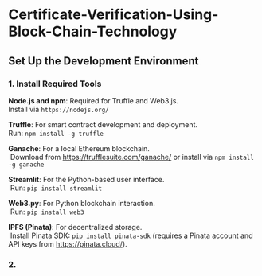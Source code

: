 # Certificate-Verification-Using-Block-Chain-Technology
## Set Up the Development Environment

### 1. Install Required Tools

**Node.js and npm**: Required for Truffle and Web3.js.  
Install via `https://nodejs.org/`

**Truffle**: For smart contract development and deployment.  
Run: `npm install -g truffle`

**Ganache**: For a local Ethereum blockchain.  
 Download from https://trufflesuite.com/ganache/ or install via `npm install -g ganache`

  
**Streamlit**: For the Python-based user interface.  
 Run: `pip install streamlit`

  
**Web3.py**: For Python blockchain interaction.  
 Run: `pip install web3`

  
**IPFS (Pinata)**: For decentralized storage.  
 Install Pinata SDK: `pip install pinata-sdk` (requires a Pinata account and API keys from https://pinata.cloud/).


### 2. 